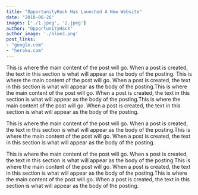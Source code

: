 ```yaml
---
title: "OpportunityHack Has Launched A New Website"
date: "2018-06-26"
images: ['./1.jpeg', '2.jpeg']
author: "OpportunityHack"
author_image: './blue3.png'
post_links:
- "google.com"
- "heroku.com"
---
```

This is where the main content of the post will go. When a post is created, the
text in this section is what will appear as the body of the posting. This is where the main content of the post will go. When a post is created, the
text in this section is what will appear as the body of the posting.This is where the main content of the post will go. When a post is created, the
text in this section is what will appear as the body of the posting.This is where the main content of the post will go. When a post is created, the
text in this section is what will appear as the body of the posting.

This is where the main content of the post will go. When a post is created, the
text in this section is what will appear as the body of the posting.This is where the main content of the post will go. When a post is created, the
text in this section is what will appear as the body of the posting.

This is where the main content of the post will go. When a post is created, the
text in this section is what will appear as the body of the posting.This is where the main content of the post will go. When a post is created, the
text in this section is what will appear as the body of the posting.This is where the main content of the post will go. When a post is created, the
text in this section is what will appear as the body of the posting.
